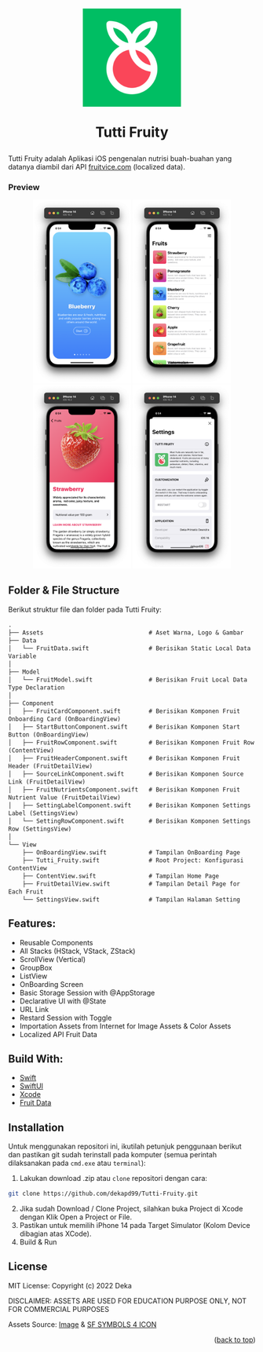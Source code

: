 <!-- ABOUT THE PROJECT -->
<h1 align="center">
  <br>
    <a href="#" target="_blank"><img src="logo.svg" width="200"></a>
  <br>
  <p>Tutti Fruity</p>
</h1>

Tutti Fruity adalah Aplikasi iOS pengenalan nutrisi buah-buahan yang datanya diambil dari API [fruitvice.com](https://fruityvice.com/#1) (localized data).

### Preview
<p align="center">
  <a href="#" target="_blank"><img src="1.png" width="200"></a>
  <a href="#" target="_blank"><img src="2.png" width="200"></a>
  <a href="#" target="_blank"><img src="3.png" width="200"></a>
  <a href="#" target="_blank"><img src="4.png" width="200"></a>
</p>

<!-- ABOUT THE FILE & FOLDER STRUCTURE -->
## Folder & File Structure
Berikut struktur file dan folder pada Tutti Fruity:

    .
    ├── Assets                              # Aset Warna, Logo & Gambar
    ├── Data                    
    │   └── FruitData.swift                 # Berisikan Static Local Data Variable
    │
    ├── Model                   
    │   └── FruitModel.swift                # Berisikan Fruit Local Data Type Declaration
    │
    ├── Component                   
    │   ├── FruitCardComponent.swift        # Berisikan Komponen Fruit Onboarding Card (OnBoardingView)
    │   ├── StartButtonComponent.swift      # Berisikan Komponen Start Button (OnBoardingView)
    │   ├── FruitRowComponent.swift         # Berisikan Komponen Fruit Row (ContentView)
    │   ├── FruitHeaderComponent.swift      # Berisikan Komponen Fruit Header (FruitDetailView)
    │   ├── SourceLinkComponent.swift       # Berisikan Komponen Source Link (FruitDetailView)
    │   ├── FruitNutrientsComponent.swift   # Berisikan Komponen Fruit Nutrient Value (FruitDetailView)
    │   ├── SettingLabelComponent.swift     # Berisikan Komponen Settings Label (SettingsView)
    │   └── SettingRowComponent.swift       # Berisikan Komponen Settings Row (SettingsView)
    │
    └── View                     
        ├── OnBoardingView.swift            # Tampilan OnBoarding Page
        ├── Tutti_Fruity.swift              # Root Project: Konfigurasi ContentView
        ├── ContentView.swift               # Tampilan Home Page
        ├── FruitDetailView.swift           # Tampilan Detail Page for Each Fruit
        └── SettingsView.swift              # Tampilan Halaman Setting

<!-- List of Features -->
## Features:

* Reusable Components
* All Stacks (HStack, VStack, ZStack)
* ScrollView (Vertical)
* GroupBox
* ListView
* OnBoarding Screen
* Basic Storage Session with @AppStorage
* Declarative UI with @State
* URL Link
* Restard Session with Toggle
* Importation Assets from Internet for Image Assets & Color Assets
* Localized API Fruit Data

<!-- Used Tools -->
## Build With:

* [Swift](https://www.swift.org/documentation/)
* [SwiftUI](https://developer.apple.com/documentation/swiftui/)
* [Xcode](https://developer.apple.com/xcode/)
* [Fruit Data](https://fruityvice.com/#1)

<!-- How to Install -->
## Installation
Untuk menggunakan repositori ini, ikutilah petunjuk penggunaan berikut dan pastikan git sudah terinstall pada komputer (semua perintah dilaksanakan pada `cmd.exe` atau `terminal`):

1. Lakukan download .zip atau `clone` repositori dengan cara:
```bash
git clone https://github.com/dekapd99/Tutti-Fruity.git
```

2. Jika sudah Download / Clone Project, silahkan buka Project di Xcode dengan Klik Open a Project or File.
3. Pastikan untuk memilih iPhone 14 pada Target Simulator (Kolom Device dibagian atas XCode). 
4. Build & Run

<!-- What Kind of License? -->
## License
MIT License: Copyright (c) 2022 
Deka

DISCLAIMER: ASSETS ARE USED FOR EDUCATION PURPOSE ONLY, NOT FOR COMMERCIAL PURPOSES

Assets Source: [Image](google.com) & [SF SYMBOLS 4 ICON](https://developer.apple.com/sf-symbols/)

<p align="right">(<a href="#top">back to top</a>)</p>
